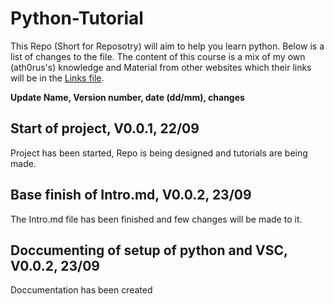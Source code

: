 # Python-Tutorial
This Repo (Short for Reposotry) will aim to help you learn python. Below is a list of changes to the file. The content of this course is a mix of my own (ath0rus's) knowledge and Material from other websites which their links will be in the [Links file](Links.md).

**Update Name, Version number, date (dd/mm), changes**

## Start of project, V0.0.1, 22/09
Project has been started, Repo is being designed and tutorials are being made.

## Base finish of Intro.md, V0.0.2, 23/09
The Intro.md file has been finished and few changes will be made to it. 

## Doccumenting of setup of python and VSC, V0.0.2, 23/09
Doccumentation has been created
